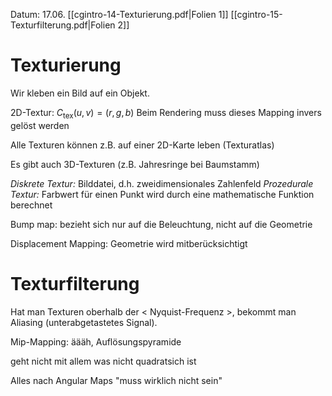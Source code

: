 Datum: 17.06.
[[cgintro-14-Texturierung.pdf|Folien 1]]
[[cgintro-15-Texturfilterung.pdf|Folien 2]]

# Texturierung

Wir kleben ein Bild auf ein Objekt.

2D-Textur: $C_\text{tex}(u,v) = (r,g,b)$
Beim Rendering muss dieses Mapping invers gelöst werden

Alle Texturen können z.B. auf einer 2D-Karte leben (Texturatlas)

Es gibt auch 3D-Texturen (z.B. Jahresringe bei Baumstamm)

*Diskrete Textur:* Bilddatei, d.h. zweidimensionales Zahlenfeld
*Prozedurale Textur:* Farbwert für einen Punkt wird durch eine mathematische Funktion berechnet

Bump map: bezieht sich nur auf die Beleuchtung, nicht auf die Geometrie

Displacement Mapping: Geometrie wird mitberücksichtigt

# Texturfilterung

Hat man Texturen oberhalb der < Nyquist-Frequenz >, bekommt man Aliasing (unterabgetastetes Signal).

Mip-Mapping: äääh, Auflösungspyramide

geht nicht mit allem was nicht quadratsich ist

Alles nach Angular Maps "muss wirklich nicht sein"